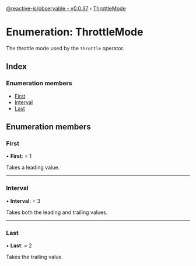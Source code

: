 [@reactive-js/observable - v0.0.37](../README.md) › [ThrottleMode](throttlemode.md)

# Enumeration: ThrottleMode

The throttle mode used by the `throttle` operator.

## Index

### Enumeration members

* [First](throttlemode.md#first)
* [Interval](throttlemode.md#interval)
* [Last](throttlemode.md#last)

## Enumeration members

###  First

• **First**: = 1

Takes a leading value.

___

###  Interval

• **Interval**: = 3

Takes both the leading and trailing values.

___

###  Last

• **Last**: = 2

Takes the trailing value.
